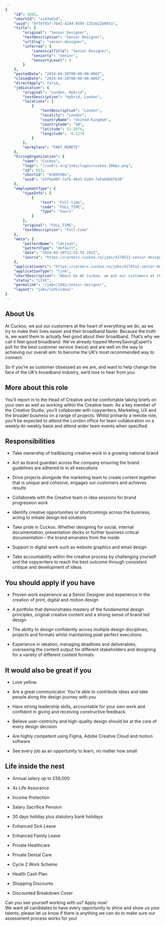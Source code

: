 ```yaml
---
{
	"id": 1842,
	"shortId": "xz43oH1d",
	"uuid": "9f7d755f-7b41-4244-859d-1252e22b897a",
	"title": {
		"original": "Senior Designer",
		"textDescription": "Senior Designer",
		"urlSlug": "senior-designer",
		"inferred": {
			"canonicalTitle": "Senior Designer",
			"seniorty": "Senior",
			"seniortyLevel": 4
		}
	},
	"postedDate": "2024-04-30T00:00:00.000Z",
	"closedDate": "2024-05-28T00:00:00.000Z",
	"directApply": false,
	"jobLocation": {
		"original": "London, Hybrid",
		"textDescription": "Hybrid, London",
		"locations": [
			{
				"textDescription": "London",
				"locality": "London",
				"countryName": "United Kingdom",
				"countryCode": "GB",
				"latitude": 51.5074,
				"longitude": -0.1278
			}
		],
		"workplace": "PART_REMOTE"
	},
	"hiringOrganization": {
		"name": "Cuckoo",
		"logo": "//uxbri.org/jobs/logos/cuckoo.180px.png",
		"id": 653,
		"shortId": "HJQ9fd8n",
		"uuid": "e3f6e00f-7afb-46e3-b28d-7a5ab0087638"
	},
	"employmentType": {
		"typeInfo": [
			{
				"text": "Full-time",
				"code": "FULL_TIME",
				"type": "hours"
			}
		],
		"original": "FULL_TIME",
		"textDescription": "Full-time"
	},
	"meta": {
		"patternName": "ld+json",
		"patternType": "default",
		"date": "2024-04-30T12:55:55.192Z",
		"source": "https://careers.cuckoo.co/jobs/4274512-senior-designer?ittk=8TVE3WYSZQ"
	},
	"applicationUri": "https://careers.cuckoo.co/jobs/4274512-senior-designer?ittk=8TVE3WYSZQ",
	"applicationType": "link",
	"shortDescription": "About Us At Cuckoo, we put our customers at the heart of everything we do, as we try to make their lives easier and their broadband faster. Because the truth is, we want them to actually feel good",
	"status": "LIVE",
	"permalink": "/jobs/1842/senior-designer",
	"layout": "jobs/individual"
}
---
```

<h2>About Us</h2><p>At Cuckoo, we put our customers at the heart of everything we do, as we try to make their lives easier and their broadband faster. Because the truth is, we want them to actually feel good about their broadband. That’s why we call it feel-good broadband. We’ve already topped MoneySavingExpert’s poll for the best customer service (twice) and are well on the way to achieving our overall aim: to become the UK’s most recommended way to connect.</p><p>So if you’re as customer obsessed as we are, and want to help change the face of the UK’s broadband industry, we’d love to hear from you.</p><h2>More about this role</h2><p>You’ll report in to the Head of Creative and be comfortable taking briefs on your own as well as working within the Creative team. As a key member of the Creative Studio, you'll collaborate with copywriters, Marketing, UX and the broader business on a range of projects. Whilst primarily a remote role, you’ll be expected to attend the London office for team collaboration on a weekly–bi-weekly basis and attend wider team events when specified.</p><h2>Responsibilities</h2><ul><li><p>Take ownership of trailblazing creative work in a growing national brand</p></li><li><p>Act as brand guardian across the company ensuring the brand guidelines are adhered to in all executions</p></li><li><p>Drive projects alongside the marketing team to create content together that is unique and cohesive, engages our customers and achieves results</p></li><li><p>Collaborate with the Creative team in idea sessions for brand progression work</p></li><li><p>Identify creative opportunities or shortcomings across the business, acting to initiate design led solutions</p></li><li><p>Take pride in Cuckoo. Whether designing for social, internal documentation, presentation decks or further business critical documentation – the brand emanates from the inside</p></li><li><p>Support in digital work such as website graphics and email design</p></li><li><p>Take accountability within the creative process by challenging yourself and the copywriters to reach the best outcome through consistent critique and development of ideas</p></li></ul><h2>You should apply if you have</h2><ul><li><p>Proven work experience as a Senior Designer and experience in the creation of print, digital and motion design</p></li><li><p>A portfolio that demonstrates mastery of the fundamental design principles, original creative content and a strong sense of brand led design</p></li><li><p>The ability to design confidently across multiple design disciplines, projects and formats whilst maintaining pixel perfect executions</p></li><li><p>Experience in ideation, managing deadlines and deliverables, overseeing the content output for different stakeholders and designing for a variety of different content formats</p></li></ul><h2>It would also be great if you</h2><ul><li><p>Love yellow.</p></li><li><p>Are a great communicator. You're able to contribute ideas and take people along the design journey with you</p></li><li><p>Have strong leadership skills, accountable for your own work and confident in giving and receiving constructive feedback.</p></li><li><p>Believe user-centricity and high-quality design should be at the core of every design decision</p></li><li><p>Are highly competent using Figma, Adobe Creative Cloud and motion software</p></li><li><p>See every job as an opportunity to learn, no matter how small</p></li></ul><h2>Life inside the nest</h2><ul><li><p>Annual salary up to £58,000</p></li><li><p>4x Life Assurance</p></li><li><p>Income Protection</p></li><li><p>Salary Sacrifice Pension</p></li><li><p>30 days holiday plus statutory bank holidays</p></li><li><p>Enhanced Sick Leave</p></li><li><p>Enhanced Family Leave</p></li><li><p>Private Healthcare</p></li><li><p>Private Dental Care</p></li><li><p>Cycle 2 Work Scheme</p></li><li><p>Health Cash Plan</p></li><li><p>Shopping Discounts</p></li><li><p>Discounted Breakdown Cover</p></li></ul><p>Can you see yourself working with us? Apply now!<strong><em><br></em></strong>We want all candidates to have every opportunity to shine and show us your talents, please let us know if there is anything we can do to make sure our assessment process works for you!</p>
